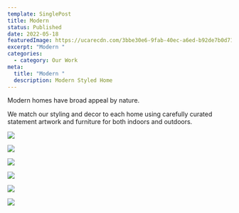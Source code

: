 ```yaml
---
template: SinglePost
title: Modern
status: Published
date: 2022-05-18
featuredImage: https://ucarecdn.com/3bbe30e6-9fab-40ec-a6ed-b92de7b0d711/
excerpt: "Modern "
categories:
  - category: Our Work
meta:
  title: "Modern "
  description: Modern Styled Home
---
```

Modern homes have broad appeal by nature. 

We match our styling and decor to each home using carefully curated statement artwork and furniture for both indoors and outdoors.  



![](https://ucarecdn.com/9161a678-53ec-4d17-90da-dac48ae91423/)

![](https://ucarecdn.com/c70ca89d-94cf-48a6-883c-f6664171c77f/)

![](https://ucarecdn.com/5caef11d-0cdc-4cd9-836e-6673a009f45d/)

![](https://ucarecdn.com/5ccffe5f-20b1-409b-86e3-12f144dd0e35/)

![](https://ucarecdn.com/e3e033fa-6fee-405b-a64d-aac3c215ae0c/)

![](https://ucarecdn.com/0852419f-6487-4204-bf44-73a8c76205a4/)